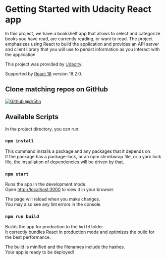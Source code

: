 # Getting Started with Udacity React app

In this project, we have a bookshelf app that allows to select and categorize books you have read, are currently reading, or want to read. The project emphasizes using React to build the application and provides an API server and client library that you will use to persist information as you interact with the application

This project was provided by [Udacity](https://learn.udacity.com/nanodegrees/nd019).

Supported by [React 18](https://www.npmjs.com/package/react) version 18.2.0.

## Clone matching repos on GitHub
<a href="https://github.com/letrieuthien/udacity-nanodegrees-react">
<img alt="Github @dr5hn" src="https://img.shields.io/static/v1?logo=github&message=Github&color=black&style=flat-square&label=" />
</a>

## Available Scripts

In the project directory, you can run:

### `npm install`

This command installs a package and any packages that it depends on.\
If the package has a package-lock, or an npm shrinkwrap file, or a yarn lock file, the installation of dependencies will be driven by that.

### `npm start`

Runs the app in the development mode.\
Open [http://localhost:3000](http://localhost:3000) to view it in your browser.

The page will reload when you make changes.\
You may also see any lint errors in the console.

### `npm run build`

Builds the app for production to the `build` folder.\
It correctly bundles React in production mode and optimizes the build for the best performance.

The build is minified and the filenames include the hashes.\
Your app is ready to be deployed!
